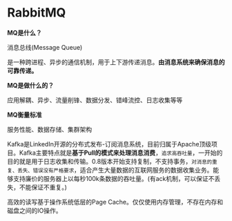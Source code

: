 # RabbitMQ

**MQ是什么？**

消息总线(Message Queue)

是一种跨进程、异步的通信机制，用于上下游传递消息。**由消息系统来确保消息的可靠传递。**



**MQ是做什么的？**

应用解耦、异步、流量削锋、数据分发、错峰流控、日志收集等等

**MQ衡量标准**

服务性能、数据存储、集群架构





Kafka是LinkedIn开源的分布式发布-订阅消息系统，目前归属于Apache顶级项目。Kafka主要特点就是**基于Pull的模式来处理消息消费**，`追求高吞吐量`，一开始的目的就是用于日志收集和传输。0.8版本开始支持复制，不支持事务，`对消息的重复、丢失、错误没有严格要求`，适合产生大量数据的互联网服务的数据收集业务。能够支持廉价的服务器上以每秒100k条数据的吞吐量。(有ack机制，可以保证不丢失，不能保证不重复。)

高效的读写基于操作系统低层的Page Cache。仅仅使用内存管理，不存在内存和磁盘之间的IO操作。

